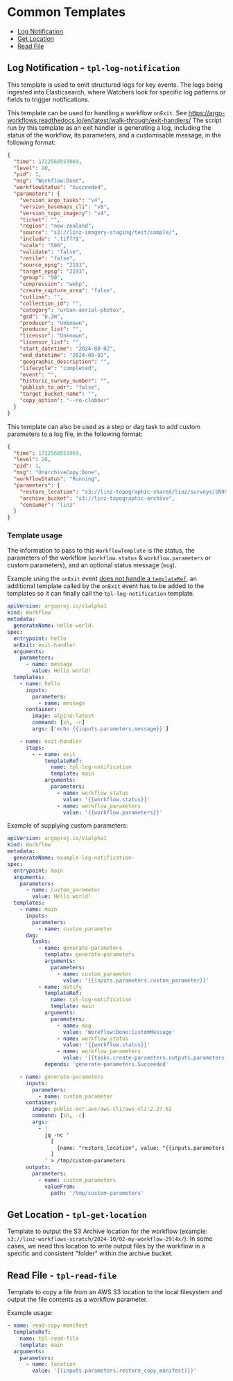 # Common Templates

- [Log Notification](##log-notification---tpl-log-notification)
- [Get Location](##get-location---tpl-get-location)
- [Read File](##read-file---tpl-read-file)

## Log Notification - `tpl-log-notification`

This template is used to emit structured logs for key events. The logs being ingested into Elasticsearch, where Watchers look for specific log patterns or fields to trigger notifications. 

This template can be used for handling a workflow `onExit`.
See <https://argo-workflows.readthedocs.io/en/latest/walk-through/exit-handlers/>
The script run by this template as an exit handler is generating a log, including the status of the workflow, its parameters, and a customisable message, in the following format:

```json
{
  "time": 1722568553969,
  "level": 20,
  "pid": 1,
  "msg": "Workflow:Done",
  "workflowStatus": "Succeeded",
  "parameters": {
    "version_argo_tasks": "v4",
    "version_basemaps_cli": "v8",
    "version_topo_imagery": "v4",
    "ticket": "",
    "region": "new-zealand",
    "source": "s3://linz-imagery-staging/test/sample/",
    "include": ".tiff?$",
    "scale": "500",
    "validate": "false",
    "retile": "false",
    "source_epsg": "2193",
    "target_epsg": "2193",
    "group": "50",
    "compression": "webp",
    "create_capture_area": "false",
    "cutline": "",
    "collection_id": "",
    "category": "urban-aerial-photos",
    "gsd": "0.3m",
    "producer": "Unknown",
    "producer_list": "",
    "licensor": "Unknown",
    "licensor_list": "",
    "start_datetime": "2024-08-02",
    "end_datetime": "2024-08-02",
    "geographic_description": "",
    "lifecycle": "completed",
    "event": "",
    "historic_survey_number": "",
    "publish_to_odr": "false",
    "target_bucket_name": "",
    "copy_option": "--no-clobber"
  }
}
```

This template can also be used as a step or dag task to add custom parameters to a log file, in the following format:

```json
{
  "time": 1722568553969,
  "level": 20,
  "pid": 1,
  "msg": "UnarchiveCopy:Done",
  "workflowStatus": "Running",
  "parameters": {
    "restore_location": "s3://linz-topographic-shared/linz/surveys/SN9937/",
    "archive_bucket": "s3://linz-topographic-archive",
    "consumer": "linz"
  }
}
```

### Template usage

The information to pass to this `WorkflowTemplate` is the status, the parameters of the workflow (`workflow.status` & `workflow.parameters` or custom parameters), and an optional status message (`msg`).

Example using the `onExit` event [does not handle a `templateRef`](https://github.com/argoproj/argo-workflows/issues/3188),
an additional template called by the `onExit` event has to be added to the templates so it can finally call the `tpl-log-notification` template.

```yaml
apiVersion: argoproj.io/v1alpha1
kind: Workflow
metadata:
  generateName: hello-world-
spec:
  entrypoint: hello
  onExit: exit-handler
  arguments:
    parameters:
      - name: message
        value: Hello world!
  templates:
    - name: hello
      inputs:
        parameters:
          - name: message
      container:
        image: alpine:latest
        command: [sh, -c]
        args: ['echo {{inputs.parameters.message}}']

    - name: exit-handler
      steps:
        - - name: exit
            templateRef:
              name: tpl-log-notification
              template: main
            arguments:
              parameters:
                - name: workflow_status
                  value: '{{workflow.status}}'
                - name: workflow_parameters
                  value: '{{workflow.parameters}}'
```

Example of supplying custom parameters:

```yaml
apiVersion: argoproj.io/v1alpha1
kind: Workflow
metadata:
  generateName: example-log-notification-
spec:
  entrypoint: main
  arguments:
    parameters:
      - name: custom_parameter
        value: Hello world!
  templates:
    - name: main
      inputs:
        parameters:
          - name: custom_parameter
      dag:
        tasks:
          - name: generate-parameters
            template: generate-parameters
            arguments:
              parameters:
                - name: custom_parameter
                  value: '{{inputs.parameters.custom_parameter}}'
          - name: notify
            templateRef:
              name: tpl-log-notification
              template: main
            arguments:
              parameters:
                - name: msg
                  value: 'Workflow:Done:CustomMessage'
                - name: workflow_status
                  value: '{{workflow.status}}'
                - name: workflow_parameters
                  value: '{{tasks.create-parameters.outputs.parameters.custom_parameters}}'
            depends: 'generate-parameters.Succeeded'

    - name: generate-parameters
      inputs:
        parameters:
          - name: custom_parameter
      container:
        image: public.ecr.aws/aws-cli/aws-cli:2.27.62
        command: [sh, -c]
        args:
          - |
            jq -nc '
              [
                {name: "restore_location", value: "{{inputs.parameters.custom_parameter}}"}
              ]
            ' > /tmp/custom-parameters
      outputs:
        parameters:
          - name: custom_parameters
            valueFrom:
              path: '/tmp/custom-parameters'
```

## Get Location - `tpl-get-location`

Template to output the S3 Archive location for the workflow (example: `s3://linz-workflows-scratch/2024-10/02-my-workflow-29l4x/`).
In some cases, we need this location to write output files by the workflow in a specific and consistent "folder" within the archive bucket.

## Read File - `tpl-read-file`

Template to copy a file from an AWS S3 location to the local filesystem and output the file contents as a workflow parameter.

Example usage:

```yaml
- name: read-copy-manifest
  templateRef:
    name: tpl-read-file
    template: main
  arguments:
    parameters:
      - name: location
        value: '{{inputs.parameters.restore_copy_manifest)}}'
```
